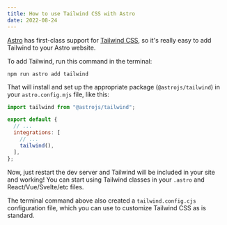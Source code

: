 ```yaml
---
title: How to use Tailwind CSS with Astro
date: 2022-08-24
---
```


[Astro](https://astro.build) has first-class support for [Tailwind CSS](https://tailwindcss.com), so it's really easy to add Tailwind to your Astro website.

To add Tailwind, run this command in the terminal:

```
npm run astro add tailwind
```

That will install and set up the appropriate package (`@astrojs/tailwind`) in your `astro.config.mjs` file, like this:

```js
import tailwind from "@astrojs/tailwind";

export default {
  // ...
  integrations: [
    // ...
    tailwind(),
  ],
};
```

Now, just restart the dev server and Tailwind will be included in your site and working! You can start using Tailwind classes in your `.astro` and React/Vue/Svelte/etc files.

The terminal command above also created a `tailwind.config.cjs` configuration file, which you can use to customize Tailwind CSS as is standard.
